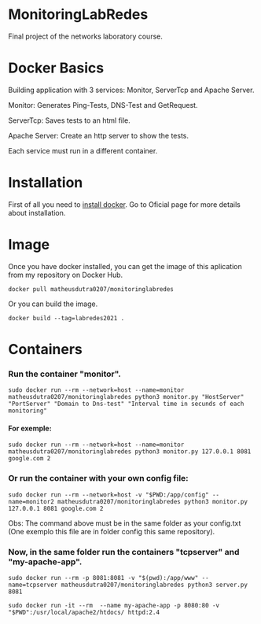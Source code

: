 # MonitoringLabRedes
Final project of the networks laboratory course.

# Docker Basics

Building application with 3 services: Monitor, ServerTcp and Apache Server.

Monitor: Generates Ping-Tests, DNS-Test and GetRequest.

ServerTcp: Saves tests to an html file.

Apache Server: Create an http server to show the tests.

Each service must run in a different container.

# Installation

First of all you need to [install docker](https://docs.docker.com/engine/install/ubuntu/). Go to Oficial page for more details about installation.

# Image

Once you have docker installed, you can get the image of this aplication from my repository on Docker Hub.
```
docker pull matheusdutra0207/monitoringlabredes
```

Or you can build the image.

```
docker build --tag=labredes2021 .
```

# Containers
### Run the container "monitor".
```
sudo docker run --rm --network=host --name=monitor matheusdutra0207/monitoringlabredes python3 monitor.py "HostServer" "PortServer" "Domain to Dns-test" "Interval time in secunds of each monitoring"
```

#### For exemple:
```
sudo docker run --rm --network=host --name=monitor matheusdutra0207/monitoringlabredes python3 monitor.py 127.0.0.1 8081 google.com 2
```
  
### Or run the container with your own config file:

```
sudo docker run --rm --network=host -v "$PWD:/app/config" --name=monitor2 matheusdutra0207/monitoringlabredes python3 monitor.py 127.0.0.1 8081 google.com 2
```

Obs: The command above must be in the same folder as your config.txt (One exemplo this file are in folder config this same repository).

### Now, in the same folder run the containers "tcpserver" and "my-apache-app".

```
sudo docker run --rm -p 8081:8081 -v "$(pwd):/app/www" --name=tcpserver matheusdutra0207/monitoringlabredes python3 server.py 8081
```

```  
sudo docker run -it --rm  --name my-apache-app -p 8080:80 -v "$PWD":/usr/local/apache2/htdocs/ httpd:2.4
```


 
